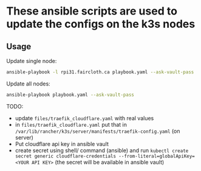 # These ansible scripts are used to update the configs on the k3s nodes
## Usage
Update single node:
```bash
ansible-playbook -l rpi31.faircloth.ca playbook.yaml --ask-vault-pass
```

Update all nodes:
```bash
ansible-playbook playbook.yaml --ask-vault-pass
```

TODO:
- update `files/traefik_cloudflare.yaml` with real values
- in `files/traefik_cloudflare.yaml` put that in `/var/lib/rancher/k3s/server/manifests/traefik-config.yaml` (on server)
- Put cloudflare api key in ansible vault
- create secret using shell/ command (ansible) and run `kubectl create secret generic cloudflare-credentials --from-literal=globalApiKey=<YOUR API KEY>` (the secret will be available in ansible vault)

